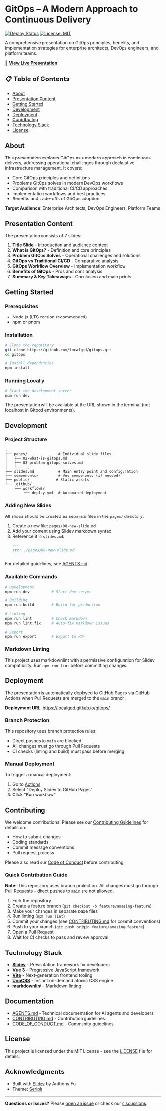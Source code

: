 # GitOps – A Modern Approach to Continuous Delivery

[![Deploy Status](https://github.com/localgod/gitops/actions/workflows/deploy.yml/badge.svg)](https://github.com/localgod/gitops/actions/workflows/deploy.yml)
[![License: MIT](https://img.shields.io/badge/License-MIT-yellow.svg)](./LICENSE)

A comprehensive presentation on GitOps principles, benefits, and implementation strategies for enterprise architects, DevOps engineers, and platform teams.

**🎯 [View Live Presentation](https://localgod.github.io/gitops/)**

## 📋 Table of Contents

- [About](#about)
- [Presentation Content](#presentation-content)
- [Getting Started](#getting-started)
- [Development](#development)
- [Deployment](#deployment)
- [Contributing](#contributing)
- [Technology Stack](#technology-stack)
- [License](#license)

## About

This presentation explores GitOps as a modern approach to continuous delivery, addressing operational challenges through declarative infrastructure management. It covers:

- Core GitOps principles and definitions
- Problems GitOps solves in modern DevOps workflows
- Comparison with traditional CI/CD approaches
- Implementation workflows and best practices
- Benefits and trade-offs of GitOps adoption

**Target Audience:** Enterprise Architects, DevOps Engineers, Platform Teams

## Presentation Content

The presentation consists of 7 slides:

1. **Title Slide** - Introduction and audience context
2. **What is GitOps?** - Definition and core principles
3. **Problem GitOps Solves** - Operational challenges and solutions
4. **GitOps vs Traditional CI/CD** - Comparative analysis
5. **GitOps Workflow Overview** - Implementation workflow
6. **Benefits of GitOps** - Pros and cons analysis
7. **Summary & Key Takeaways** - Conclusion and main points

## Getting Started

### Prerequisites

- Node.js (LTS version recommended)
- npm or pnpm

### Installation

```bash
# Clone the repository
git clone https://github.com/localgod/gitops.git
cd gitops

# Install dependencies
npm install
```

### Running Locally

```bash
# Start the development server
npm run dev
```

The presentation will be available at the URL shown in the terminal (not localhost in Gitpod environments).

## Development

### Project Structure

```
.
├── pages/              # Individual slide files
│   ├── 02-what-is-gitops.md
│   ├── 03-problem-gitops-solves.md
│   └── ...
├── slides.md           # Main entry point and configuration
├── components/         # Vue components (if needed)
├── public/            # Static assets
└── .github/
    └── workflows/
        └── deploy.yml  # Automated deployment
```

### Adding New Slides

All slides should be created as separate files in the `pages/` directory:

1. Create a new file: `pages/08-new-slide.md`
2. Add your content using Slidev markdown syntax
3. Reference it in `slides.md`:
   ```markdown
   ---
   src: ./pages/08-new-slide.md
   ---
   ```

For detailed guidelines, see [AGENTS.md](./AGENTS.md).

### Available Commands

```bash
# Development
npm run dev          # Start dev server

# Building
npm run build        # Build for production

# Linting
npm run lint         # Check markdown
npm run lint:fix     # Auto-fix markdown issues

# Export
npm run export       # Export to PDF
```

### Markdown Linting

This project uses markdownlint with a permissive configuration for Slidev compatibility. Run `npm run lint` before committing changes.

## Deployment

The presentation is automatically deployed to GitHub Pages via GitHub Actions when Pull Requests are merged to the `main` branch.

**Deployment URL:** https://localgod.github.io/gitops/

### Branch Protection

This repository uses branch protection rules:
- Direct pushes to `main` are blocked
- All changes must go through Pull Requests
- CI checks (linting and build) must pass before merging

### Manual Deployment

To trigger a manual deployment:

1. Go to [Actions](https://github.com/localgod/gitops/actions)
2. Select "Deploy Slidev to GitHub Pages"
3. Click "Run workflow"

## Contributing

We welcome contributions! Please see our [Contributing Guidelines](./CONTRIBUTING.md) for details on:

- How to submit changes
- Coding standards
- Commit message conventions
- Pull request process

Please also read our [Code of Conduct](./CODE_OF_CONDUCT.md) before contributing.

### Quick Contribution Guide

**Note:** This repository uses branch protection. All changes must go through Pull Requests - direct pushes to `main` are not allowed.

1. Fork the repository
2. Create a feature branch (`git checkout -b feature/amazing-feature`)
3. Make your changes in separate page files
4. Run linting (`npm run lint`)
5. Commit your changes (see [CONTRIBUTING.md](./CONTRIBUTING.md) for commit conventions)
6. Push to your branch (`git push origin feature/amazing-feature`)
7. Open a Pull Request
8. Wait for CI checks to pass and review approval

## Technology Stack

- **[Slidev](https://sli.dev/)** - Presentation framework for developers
- **[Vue 3](https://vuejs.org/)** - Progressive JavaScript framework
- **[Vite](https://vitejs.dev/)** - Next-generation frontend tooling
- **[UnoCSS](https://unocss.dev/)** - Instant on-demand atomic CSS engine
- **[markdownlint](https://github.com/DavidAnson/markdownlint)** - Markdown linting

## Documentation

- [AGENTS.md](./AGENTS.md) - Technical documentation for AI agents and developers
- [CONTRIBUTING.md](./CONTRIBUTING.md) - Contribution guidelines
- [CODE_OF_CONDUCT.md](./CODE_OF_CONDUCT.md) - Community guidelines

## License

This project is licensed under the MIT License - see the [LICENSE](./LICENSE) file for details.

## Acknowledgments

- Built with [Slidev](https://sli.dev/) by Anthony Fu
- Theme: [Seriph](https://github.com/slidevjs/themes/tree/main/packages/theme-seriph)

---

**Questions or Issues?** Please [open an issue](https://github.com/localgod/gitops/issues/new/choose) or check our [discussions](https://github.com/localgod/gitops/discussions).

